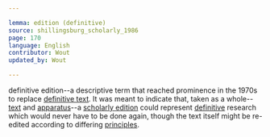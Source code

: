 ```yaml
---

lemma: edition (definitive)
source: shillingsburg_scholarly_1986
page: 170
language: English
contributor: Wout
updated_by: Wout

---
```


definitive edition--a descriptive term that reached prominence in the 1970s to replace [definitive text](textDefinitive.html). It was meant to indicate that, taken as a whole--[text](text.html) and [apparatus](apparatusCritical.html)--a [scholarly edition](editionScholarly.html) could represent [definitive](definitive.html) research which would never have to be done again, though the text itself might be re-edited according to differing [principles](editorialPrinciples.html).
